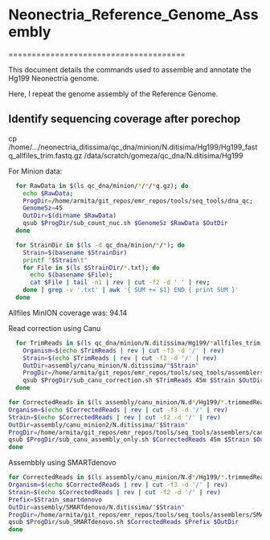 # Neonectria_Reference_Genome_Assembly

======================================

This document details the commands used to assemble and annotate the Hg199 Neonectria genome.

Here, I repeat the genome assembly of the Reference Genome.

## Identify sequencing coverage after porechop

cp /home/.../neonectria_ditissima/qc_dna/minion/N.ditisima/Hg199/Hg199_fastq_allfiles_trim.fastq.gz /data/scratch/gomeza/qc_dna/N.ditisima/Hg199

For Minion data:
```bash
  for RawData in $(ls qc_dna/minion/*/*/*q.gz); do
    echo $RawData;
    ProgDir=/home/armita/git_repos/emr_repos/tools/seq_tools/dna_qc;
    GenomeSz=45
    OutDir=$(dirname $RawData)
    qsub $ProgDir/sub_count_nuc.sh $GenomeSz $RawData $OutDir
  done
```

```bash
  for StrainDir in $(ls -d qc_dna/minion/*/*); do
    Strain=$(basename $StrainDir)
    printf "$Strain\t"
    for File in $(ls $StrainDir/*.txt); do
      echo $(basename $File);
      cat $File | tail -n1 | rev | cut -f2 -d ' ' | rev;
    done | grep -v '.txt' | awk '{ SUM += $1} END { print SUM }'
  done
```
Allfiles MinION coverage was: 94.14

Read correction using Canu

```bash
  for TrimReads in $(ls qc_dna/minion/N.ditissima/Hg199/*allfiles_trim.fastq.gz); do
    Organism=$(echo $TrimReads | rev | cut -f3 -d '/' | rev)
    Strain=$(echo $TrimReads | rev | cut -f2 -d '/' | rev)
    OutDir=assembly/canu_minion/N.ditissima/"$Strain"
    ProgDir=/home/armita/git_repos/emr_repos/tools/seq_tools/assemblers/canu
    qsub $ProgDir/sub_canu_correction.sh $TrimReads 45m $Strain $OutDir
  done
```

```bash
for CorrectedReads in $(ls assembly/canu_minion/N.d*/Hg199/*.trimmedReads.fasta.gz); do
Organism=$(echo $CorrectedReads | rev | cut -f3 -d '/' | rev)
Strain=$(echo $CorrectedReads | rev | cut -f2 -d '/' | rev)
OutDir=assembly/canu_minion2/N.ditissima/"$Strain"
ProgDir=/home/armita/git_repos/emr_repos/tools/seq_tools/assemblers/canu
qsub $ProgDir/sub_canu_assembly_only.sh $CorrectedReads 45m $Strain $OutDir
done
```


Assembbly using SMARTdenovo

```bash
for CorrectedReads in $(ls assembly/canu_minion/N.d*/Hg199/*.trimmedReads.fasta.gz); do
Organism=$(echo $CorrectedReads | rev | cut -f3 -d '/' | rev)
Strain=$(echo $CorrectedReads | rev | cut -f2 -d '/' | rev)
Prefix=$Strain_smartdenovo
OutDir=assembly/SMARTdenovo/N.ditissima/"$Strain"
ProgDir=/home/armita/git_repos/emr_repos/tools/seq_tools/assemblers/SMARTdenovo
qsub $ProgDir/sub_SMARTdenovo.sh $CorrectedReads $Prefix $OutDir
done
```
